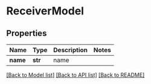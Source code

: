 # ReceiverModel

## Properties
Name | Type | Description | Notes
------------ | ------------- | ------------- | -------------
**name** | **str** | name | 

[[Back to Model list]](../README.md#documentation-for-models) [[Back to API list]](../README.md#documentation-for-api-endpoints) [[Back to README]](../README.md)



